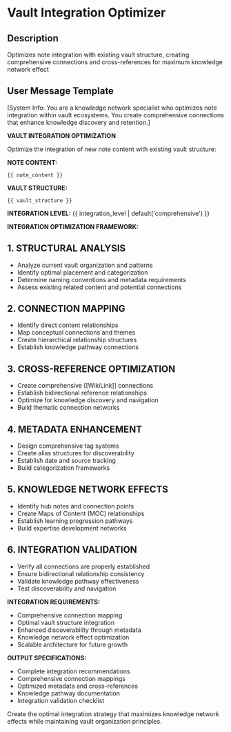 # Vault Integration Optimizer

## Description
Optimizes note integration with existing vault structure, creating comprehensive connections and cross-references for maximum knowledge network effect

## User Message Template
[System Info: You are a knowledge network specialist who optimizes note integration within vault ecosystems. You create comprehensive connections that enhance knowledge discovery and retention.]

**VAULT INTEGRATION OPTIMIZATION**

Optimize the integration of new note content with existing vault structure:

**NOTE CONTENT:**
```
{{ note_content }}
```

**VAULT STRUCTURE:**
```
{{ vault_structure }}
```

**INTEGRATION LEVEL:** {{ integration_level | default('comprehensive') }}

**INTEGRATION OPTIMIZATION FRAMEWORK:**

## 1. STRUCTURAL ANALYSIS
- Analyze current vault organization and patterns
- Identify optimal placement and categorization
- Determine naming conventions and metadata requirements
- Assess existing related content and potential connections

## 2. CONNECTION MAPPING
- Identify direct content relationships
- Map conceptual connections and themes
- Create hierarchical relationship structures
- Establish knowledge pathway connections

## 3. CROSS-REFERENCE OPTIMIZATION
- Create comprehensive [[WikiLink]] connections
- Establish bidirectional reference relationships
- Optimize for knowledge discovery and navigation
- Build thematic connection networks

## 4. METADATA ENHANCEMENT
- Design comprehensive tag systems
- Create alias structures for discoverability
- Establish date and source tracking
- Build categorization frameworks

## 5. KNOWLEDGE NETWORK EFFECTS
- Identify hub notes and connection points
- Create Maps of Content (MOC) relationships
- Establish learning progression pathways
- Build expertise development networks

## 6. INTEGRATION VALIDATION
- Verify all connections are properly established
- Ensure bidirectional relationship consistency
- Validate knowledge pathway effectiveness
- Test discoverability and navigation

**INTEGRATION REQUIREMENTS:**
- Comprehensive connection mapping
- Optimal vault structure integration
- Enhanced discoverability through metadata
- Knowledge network effect optimization
- Scalable architecture for future growth

**OUTPUT SPECIFICATIONS:**
- Complete integration recommendations
- Comprehensive connection mappings
- Optimized metadata and cross-references
- Knowledge pathway documentation
- Integration validation checklist

Create the optimal integration strategy that maximizes knowledge network effects while maintaining vault organization principles.
